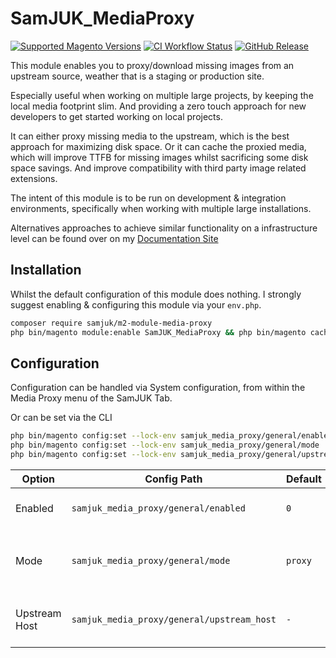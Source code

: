 # SamJUK_MediaProxy

[![Supported Magento Versions](https://img.shields.io/badge/magento-2.4.3%E2%80%932.4.7-orange.svg?logo=magento)](https://github.com/SamJUK/m2-module-media-proxy/actions/workflows/ci.yml)
[![CI Workflow Status](https://github.com/samjuk/m2-module-media-proxy/actions/workflows/ci.yml/badge.svg)](https://github.com/SamJUK/m2-module-media-proxy/actions/workflows/ci.yml)
[![GitHub Release](https://img.shields.io/github/v/release/SamJUK/m2-module-media-proxy?label=Latest%20Release&logo=github)](https://github.com/SamJUK/m2-module-media-proxy/releases)

This module enables you to proxy/download missing images from an upstream source, weather that is a staging or production site. 

Especially useful when working on multiple large projects, by keeping the local media footprint slim. And providing a zero touch approach for new developers to get started working on local projects.

It can either proxy missing media to the upstream, which is the best approach for maximizing disk space. Or it can cache the proxied media, which will improve TTFB for missing images whilst sacrificing some disk space savings. And improve compatibility with third party image related extensions.

The intent of this module is to be run on development & integration environments, specifically when working with multiple large installations.

Alternatives approaches to achieve similar functionality on a infrastructure level can be found over on my [Documentation Site](https://docs.sdj.pw/magento/media-management.html)

## Installation

Whilst the default configuration of this module does nothing. I strongly suggest enabling & configuring this module via your `env.php`.

```sh
composer require samjuk/m2-module-media-proxy
php bin/magento module:enable SamJUK_MediaProxy && php bin/magento cache:flush
```

## Configuration
Configuration can be handled via System configuration, from within the Media Proxy menu of the SamJUK Tab.

Or can be set via the CLI
```sh
php bin/magento config:set --lock-env samjuk_media_proxy/general/enabled 1
php bin/magento config:set --lock-env samjuk_media_proxy/general/mode 'proxy'
php bin/magento config:set --lock-env samjuk_media_proxy/general/upstream_host 'https://www.example.com'
```

Option | Config Path | Default | Description
--- | --- | --- | ---
Enabled | `samjuk_media_proxy/general/enabled` | `0` | Feature flag to toggle functionality of the module
Mode | `samjuk_media_proxy/general/mode` | `proxy` | Proxy (302 redirect) requests to the upstream, or download the files on demand. Options are: `proxy` | `cache`.
Upstream Host | `samjuk_media_proxy/general/upstream_host` | `-` | FQDN URL of the upstream host to fetch missing images from (e.g `https://www.example.com`).

